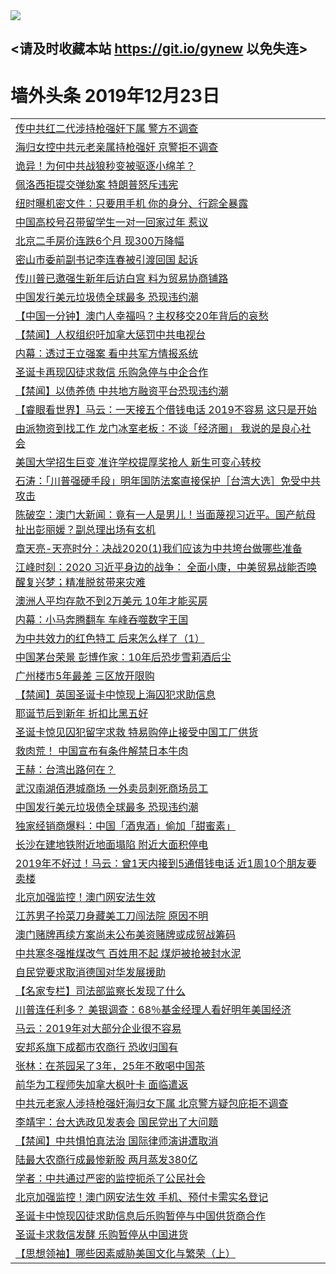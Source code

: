 
<tr>
  <td align=center><img src="https://cdn.jsdelivr.net/gh/gyoupiodf/im1/%E5%BE%AE%E4%BF%A1%E8%AF%B4%E6%98%8E4.jpg" /></td>  
</tr>

## <请及时收藏本站 https://git.io/gynew 以免失连> </a>
# 墙外头条 2019年12月23日</a>

<table>

<tr><td colspan="2" align="left"><a href="https://xball.casa/oo.aspx?name=c1109872&key=eqxowaguscvmxdgc&from=gy">传中共红二代涉持枪强奸下属 警方不调查</a></td></tr>
<tr><td colspan="2" align="left"><a href="https://xball.casa/oo.aspx?name=c1109873&key=eqxowaguscvmxdgc&from=gy">海归女控中共元老亲属持枪强奸 京警拒不调查</a></td></tr>
<tr><td colspan="2" align="left"><a href="https://xball.casa/oo.aspx?name=c1109867&key=eqxowaguscvmxdgc&from=gy">诡异！为何中共战狼秒变被驱逐小绵羊？</a></td></tr>
<tr><td colspan="2" align="left"><a href="https://xball.casa/oo.aspx?name=c1109868&key=eqxowaguscvmxdgc&from=gy">佩洛西拒提交弹劾案 特朗普怒斥违宪</a></td></tr>
<tr><td colspan="2" align="left"><a href="https://xball.casa/oo.aspx?name=c1109861&key=eqxowaguscvmxdgc&from=gy">纽时曝机密文件：只要用手机 你的身分、行踪全暴露</a></td></tr>
<tr><td colspan="2" align="left"><a href="https://xball.casa/oo.aspx?name=c1109869&key=eqxowaguscvmxdgc&from=gy">中国高校号召带留学生一对一回家过年 惹议</a></td></tr>
<tr><td colspan="2" align="left"><a href="https://xball.casa/oo.aspx?name=c1109871&key=eqxowaguscvmxdgc&from=gy">北京二手房价连跌6个月 现300万降幅</a></td></tr>
<tr><td colspan="2" align="left"><a href="https://xball.casa/oo.aspx?name=c1109860&key=eqxowaguscvmxdgc&from=gy">密山市委前副书记李连春被引渡回国 起诉</a></td></tr>
<tr><td colspan="2" align="left"><a href="https://xball.casa/oo.aspx?name=c1109865&key=eqxowaguscvmxdgc&from=gy">传川普已邀强生新年后访白宫 料为贸易协商铺路</a></td></tr>
<tr><td colspan="2" align="left"><a href="https://xball.casa/oo.aspx?name=c1109870&key=eqxowaguscvmxdgc&from=gy">中国发行美元垃圾债全球最多 恐现违约潮</a></td></tr>
<tr><td colspan="2" align="left"><a href="https://xball.casa/oo.aspx?name=c1109834&key=eqxowaguscvmxdgc&from=gy">【中国一分钟】澳门人幸福吗？主权移交20年背后的哀愁</a></td></tr>
<tr><td colspan="2" align="left"><a href="https://xball.casa/oo.aspx?name=c1109875&key=eqxowaguscvmxdgc&from=gy">【禁闻】人权组织吁加拿大惩罚中共电视台</a></td></tr>
<tr><td colspan="2" align="left"><a href="https://xball.casa/oo.aspx?name=c1109853&key=eqxowaguscvmxdgc&from=gy">内幕：透过王立强案 看中共军方情报系统</a></td></tr>
<tr><td colspan="2" align="left"><a href="https://xball.casa/oo.aspx?name=c1109877&key=eqxowaguscvmxdgc&from=gy">圣诞卡再现囚徒求救信 乐购急停与中企合作</a></td></tr>
<tr><td colspan="2" align="left"><a href="https://xball.casa/oo.aspx?name=c1109874&key=eqxowaguscvmxdgc&from=gy">【禁闻】以债养债 中共地方融资平台恐现违约潮</a></td></tr>
<tr><td colspan="2" align="left"><a href="https://xball.casa/oo.aspx?name=c1109835&key=eqxowaguscvmxdgc&from=gy">【睿眼看世界】马云：一天接五个借钱电话 2019不容易 这只是开始</a></td></tr>
<tr><td colspan="2" align="left"><a href="https://xball.casa/oo.aspx?name=c1109862&key=eqxowaguscvmxdgc&from=gy">由派物资到找工作 龙门冰室老板：不谈「经济圈」 我说的是良心社会</a></td></tr>
<tr><td colspan="2" align="left"><a href="https://xball.casa/oo.aspx?name=c1109866&key=eqxowaguscvmxdgc&from=gy">美国大学招生巨变 准许学校提厚奖抢人 新生可变心转校</a></td></tr>
<tr><td colspan="2" align="left"><a href="https://xball.casa/oo.aspx?name=c816850&key=eqxowaguscvmxdgc&from=gy">石涛：「川普强硬手段」明年国防法案直接保护［台湾大选］免受中共攻击</a></td></tr>
<tr><td colspan="2" align="left"><a href="https://xball.casa/oo.aspx?name=c816932&key=eqxowaguscvmxdgc&from=gy">陈破空：澳门大新闻：竟有一人是男儿！当面蔑视习近平。国产航母扯出彭丽媛？副总理出场有玄机</a></td></tr>
<tr><td colspan="2" align="left"><a href="https://xball.casa/oo.aspx?name=c1025998&key=eqxowaguscvmxdgc&from=gy">章天亮-天亮时分：决战2020(1)我们应该为中共垮台做哪些准备</a></td></tr>
<tr><td colspan="2" align="left"><a href="https://xball.casa/oo.aspx?name=c922850&key=eqxowaguscvmxdgc&from=gy">江峰时刻：2020 习近平身边的战争： 全面小康，中美贸易战能否唤醒复兴梦；精准脱贫带来灾难</a></td></tr>

<tr><td colspan="2" align="left"><a href="https://xball.casa/oo.aspx?name=c1109864&key=eqxowaguscvmxdgc&from=gy">澳洲人平均存款不到2万美元 10年才能买房</a></td></tr>
<tr><td colspan="2" align="left"><a href="https://xball.casa/oo.aspx?name=c1109854&key=eqxowaguscvmxdgc&from=gy">内幕：小马奔腾翻车 车峰吞噬数字王国</a></td></tr>
<tr><td colspan="2" align="left"><a href="https://xball.casa/oo.aspx?name=c1109844&key=eqxowaguscvmxdgc&from=gy">为中共效力的红色特工 后来怎么样了（1）</a></td></tr>
<tr><td colspan="2" align="left"><a href="https://xball.casa/oo.aspx?name=c1109839&key=eqxowaguscvmxdgc&from=gy">中国茅台荣景 彭博作家：10年后恐步雪莉酒后尘</a></td></tr>
<tr><td colspan="2" align="left"><a href="https://xball.casa/oo.aspx?name=c1109858&key=eqxowaguscvmxdgc&from=gy">广州楼市5年最差 三区放开限购</a></td></tr>
<tr><td colspan="2" align="left"><a href="https://xball.casa/oo.aspx?name=c1109878&key=eqxowaguscvmxdgc&from=gy">【禁闻】英国圣诞卡中惊现上海囚犯求助信息</a></td></tr>
<tr><td colspan="2" align="left"><a href="https://xball.casa/oo.aspx?name=c1109863&key=eqxowaguscvmxdgc&from=gy">耶诞节后到新年 折扣比黑五好</a></td></tr>
<tr><td colspan="2" align="left"><a href="https://xball.casa/oo.aspx?name=c1109849&key=eqxowaguscvmxdgc&from=gy">圣诞卡惊见囚犯留字求救 特易购停止接受中国工厂供货</a></td></tr>
<tr><td colspan="2" align="left"><a href="https://xball.casa/oo.aspx?name=c1109840&key=eqxowaguscvmxdgc&from=gy">救肉荒！ 中国宣布有条件解禁日本牛肉</a></td></tr>
<tr><td colspan="2" align="left"><a href="https://xball.casa/oo.aspx?name=c1109843&key=eqxowaguscvmxdgc&from=gy">王赫：台湾出路何在？</a></td></tr>
<tr><td colspan="2" align="left"><a href="https://xball.casa/oo.aspx?name=c1109856&key=eqxowaguscvmxdgc&from=gy">武汉南湖佰港城商场 一外卖员刺死商场员工</a></td></tr>
<tr><td colspan="2" align="left"><a href="https://xball.casa/oo.aspx?name=c1109859&key=eqxowaguscvmxdgc&from=gy">中国发行美元垃圾债全球最多 恐现违约潮</a></td></tr>
<tr><td colspan="2" align="left"><a href="https://xball.casa/oo.aspx?name=c1109848&key=eqxowaguscvmxdgc&from=gy">独家经销商爆料：中国「酒鬼酒」偷加「甜蜜素」</a></td></tr>
<tr><td colspan="2" align="left"><a href="https://xball.casa/oo.aspx?name=c1109857&key=eqxowaguscvmxdgc&from=gy">长沙在建地铁附近地面塌陷 附近大面积停电</a></td></tr>
<tr><td colspan="2" align="left"><a href="https://xball.casa/oo.aspx?name=c1109845&key=eqxowaguscvmxdgc&from=gy">2019年不好过！马云：曾1天内接到5通借钱电话 近1周10个朋友要卖楼</a></td></tr>
<tr><td colspan="2" align="left"><a href="https://xball.casa/oo.aspx?name=c1109847&key=eqxowaguscvmxdgc&from=gy">北京加强监控！澳门网安法生效</a></td></tr>
<tr><td colspan="2" align="left"><a href="https://xball.casa/oo.aspx?name=c1109855&key=eqxowaguscvmxdgc&from=gy">江苏男子拎菜刀身藏美工刀闯法院 原因不明</a></td></tr>
<tr><td colspan="2" align="left"><a href="https://xball.casa/oo.aspx?name=c1109852&key=eqxowaguscvmxdgc&from=gy">澳门赌牌再续方案尚未公布美资赌牌或成贸战筹码</a></td></tr>
<tr><td colspan="2" align="left"><a href="https://xball.casa/oo.aspx?name=c1109850&key=eqxowaguscvmxdgc&from=gy">中共寒冬强推煤改气 百姓用不起 煤炉被抢被封水泥</a></td></tr>
<tr><td colspan="2" align="left"><a href="https://xball.casa/oo.aspx?name=c1109851&key=eqxowaguscvmxdgc&from=gy">自民党要求取消德国对华发展援助</a></td></tr>
<tr><td colspan="2" align="left"><a href="https://xball.casa/oo.aspx?name=c1109615&key=eqxowaguscvmxdgc&from=gy">【名家专栏】司法部监察长发现了什么</a></td></tr>
<tr><td colspan="2" align="left"><a href="https://xball.casa/oo.aspx?name=c1109841&key=eqxowaguscvmxdgc&from=gy">川普连任利多？ 美银调查：68％基金经理人看好明年美国经济</a></td></tr>
<tr><td colspan="2" align="left"><a href="https://xball.casa/oo.aspx?name=c1109842&key=eqxowaguscvmxdgc&from=gy">马云：2019年对大部分企业很不容易</a></td></tr>
<tr><td colspan="2" align="left"><a href="https://xball.casa/oo.aspx?name=c1109846&key=eqxowaguscvmxdgc&from=gy">安邦系旗下成都市农商行 恐收归国有</a></td></tr>
<tr><td colspan="2" align="left"><a href="https://xball.casa/oo.aspx?name=c1109885&key=eqxowaguscvmxdgc&from=gy">张林：在茶园呆了3年，25年不敢喝中国茶</a></td></tr>
<tr><td colspan="2" align="left"><a href="https://xball.casa/oo.aspx?name=c1109883&key=eqxowaguscvmxdgc&from=gy">前华为工程师失加拿大枫叶卡 面临遣返</a></td></tr>
<tr><td colspan="2" align="left"><a href="https://xball.casa/oo.aspx?name=c1109891&key=eqxowaguscvmxdgc&from=gy">中共元老家人涉持枪强奸海归女下属 北京警方疑包庇拒不调查</a></td></tr>
<tr><td colspan="2" align="left"><a href="https://xball.casa/oo.aspx?name=c1109884&key=eqxowaguscvmxdgc&from=gy">李靖宇：台大选政见发表会 国民党出了大问题</a></td></tr>
<tr><td colspan="2" align="left"><a href="https://xball.casa/oo.aspx?name=c1109886&key=eqxowaguscvmxdgc&from=gy">【禁闻】中共惧怕真法治 国际律师演讲遭取消</a></td></tr>
<tr><td colspan="2" align="left"><a href="https://xball.casa/oo.aspx?name=c1109882&key=eqxowaguscvmxdgc&from=gy">陆最大农商行成最惨新股  两月蒸发380亿</a></td></tr>
<tr><td colspan="2" align="left"><a href="https://xball.casa/oo.aspx?name=c1109881&key=eqxowaguscvmxdgc&from=gy">学者：中共通过严密的监控扼杀了公民社会</a></td></tr>
<tr><td colspan="2" align="left"><a href="https://xball.casa/oo.aspx?name=c1109889&key=eqxowaguscvmxdgc&from=gy">北京加强监控！澳门网安法生效 手机、预付卡需实名登记</a></td></tr>
<tr><td colspan="2" align="left"><a href="https://xball.casa/oo.aspx?name=c1109890&key=eqxowaguscvmxdgc&from=gy">圣诞卡中惊现囚徒求助信息后乐购暂停与中国供货商合作</a></td></tr>
<tr><td colspan="2" align="left"><a href="https://xball.casa/oo.aspx?name=c1109879&key=eqxowaguscvmxdgc&from=gy">圣诞卡求救信发酵 乐购暂停从中国进货</a></td></tr>
<tr><td colspan="2" align="left"><a href="https://xball.casa/oo.aspx?name=c1109880&key=eqxowaguscvmxdgc&from=gy">【思想领袖】哪些因素威胁美国文化与繁荣（上）</a></td></tr>

</table>
